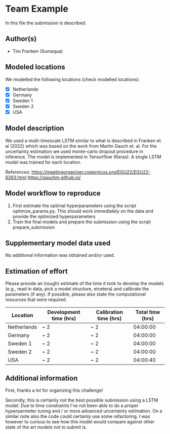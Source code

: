 # Team Example

In this file the submission is described. 

## Author(s)

- Tim Franken (Sumaqua)

## Modeled locations

We modelled the following locations (check modelled locations):

- [X] Netherlands
- [X] Germany
- [X] Sweden 1
- [X] Sweden 2
- [X] USA

## Model description

We used a multi-timescale LSTM similar to what is described in Franken et. al (2022) which was based on the work from
Martin Gauch et. al. For the uncertainty estimation we used monte-carlo dropout procedure in inference. The model is
implemented in Tensorflow (Keras). A single LSTM model was trained for each location.

References:
https://meetingorganizer.copernicus.org/EGU22/EGU22-6263.html
https://gauchm.github.io/

## Model workflow to reproduce

1. First estimate the optimal hyperparameters using the script optimize_params.py. This should work immediately on the
data and provide the optimized hyperparameters
2. Train the final models and prepare the submission using the script prepare_submission

## Supplementary model data used

No additional information was obtained and/or used.

## Estimation of effort

Please provide an (rough) estimate of the time it took to develop the models (e.g., read in data, pick a model 
structure, etcetera) and calibrate the parameters (if any). If possible, please also state the computational resources
that were required.

| Location    | Development time (hrs) | Calibration time (hrs) | Total time (hrs) | 
|-------------|------------------------|----------------------  |------------------|
| Netherlands | ~ 2                    | ~ 2                    | 04:00:00         |
| Germany     | ~ 2                    | ~ 2                    | 04:00:00         |
| Sweden 1    | ~ 2                    | ~ 2                    | 04:00:00         |
| Sweden 2    | ~ 2                    | ~ 2                    | 04:00:00         |
| USA         | ~ 2                    | ~ 2                    | 04:00:40         |

## Additional information

First, thanks a lot for organizing this challenge!

Secondly, this is certainly not the best possible submission using a LSTM model. Due to time constraints I've not
been able to do a proper hyperparmeter tuning and / or more advanced uncertainty estimation. On a similar note also
the code could certainly use some refactoring. I was however to curious to see how this model would compare against
other state of the art models not to submit is.
